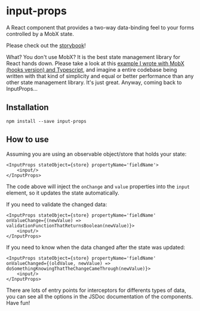 # input-props
A React component that provides a two-way data-binding feel to your forms controlled by a MobX state. 

Please check out the [storybook](https://jpmtrabbold.github.io/input-props)!

What? You don't use MobX? It is the best state management library for React hands down. Please take a look at this [example I wrote with MobX (hooks version) and Typescript](https://github.com/jpmtrabbold/react-hooks-mobx-typescript-todo-list/tree/master/todo-list/src/features), and imagine a entire codebase being written with that kind of simplicity and equal or better performance than any other state management library. It's just great. Anyway, coming back to InputProps...

## Installation

```
npm install --save input-props
```

## How to use

Assuming you are using an observable object/store that holds your state:
```
<InputProps stateObject={store} propertyName='fieldName'>
    <input/>
</InputProps>
```

The code above will inject the `onChange` and `value` properties into the `input` element, so it updates the state automatically.

If you need to validate the changed data:
```
<InputProps stateObject={store} propertyName='fieldName' onValueChange={(newValue) => validationFunctionThatReturnsBoolean(newValue)}>
    <input/>
</InputProps>
```

If you need to know when the data changed after the state was updated:
```
<InputProps stateObject={store} propertyName='fieldName' onValueChanged={(oldValue, newValue) => doSomethingKnowingThatTheChangeCameThrough(newValue)}>
    <input/>
</InputProps>
```

There are lots of entry points for interceptors for differents types of data, you can see all the options in the JSDoc documentation of the components. Have fun!
